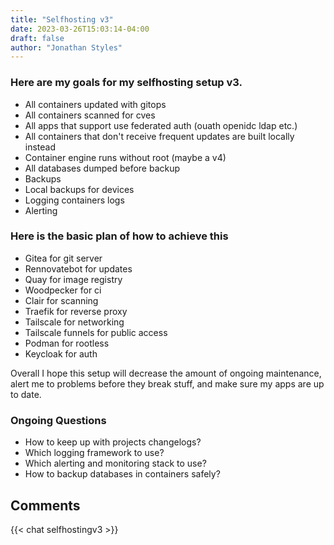 ```yaml
---
title: "Selfhosting v3"
date: 2023-03-26T15:03:14-04:00
draft: false
author: "Jonathan Styles"
---
```

### Here are my goals for my selfhosting setup v3.
- All containers updated with gitops
- All containers scanned for cves
- All apps that support use federated auth (ouath openidc ldap etc.)
- All containers that don't receive frequent updates are built locally instead 
- Container engine runs without root (maybe a v4)
- All databases dumped before backup
- Backups
- Local backups for devices
- Logging containers logs
- Alerting 

### Here is the basic plan of how to achieve this
- Gitea for git server
- Rennovatebot for updates
- Quay for image registry 
- Woodpecker for ci
- Clair for scanning 
- Traefik for reverse proxy
- Tailscale for networking
- Tailscale funnels for public access
- Podman for rootless 
- Keycloak for auth

Overall I hope this setup will decrease the amount of ongoing maintenance, alert me to problems before they break stuff, and make sure my apps are up to date. 

### Ongoing Questions
- How to keep up with projects changelogs?
- Which logging framework to use?
- Which alerting and monitoring stack to use?
- How to backup databases in containers safely?

## Comments
{{< chat selfhostingv3 >}}